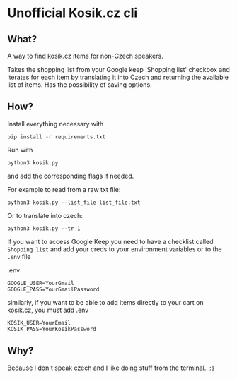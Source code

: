 # Unofficial Kosik.cz cli

## What?

A way to find kosik.cz items for non-Czech speakers.

Takes the shopping list from your Google keep 'Shopping list' checkbox and iterates for each item by translating it into Czech and returning the available list of items.
Has the possibility of saving options.

## How?

Install everything necessary with
```
pip install -r requirements.txt
```

Run with
```
python3 kosik.py 
```
and add the corresponding flags if needed. 

For example to read from a raw txt file:
```
python3 kosik.py --list_file list_file.txt
```
Or to translate into czech:
```
python3 kosik.py --tr 1
```

If you want to access Google Keep you need to have a checklist called `Shopping list` and add your creds to your environment variables or to the `.env` file

.env
```
GOOGLE_USER=YourGmail
GOOGLE_PASS=YourGmailPassword
```
similarly, if you want to be able to add items directly to your cart on kosik.cz, you must add
.env
```
KOSIK_USER=YourEmail
KOSIK_PASS=YourKosikPassword
```

## Why?

Because I don't speak czech and I like doing stuff from the terminal.. :s

